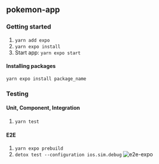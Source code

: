 ## pokemon-app

### Getting started
1. `yarn add expo`
2. `yarn expo install`
3. Start app: `yarn expo start`

#### Installing packages
`yarn expo install package_name`

### Testing
#### Unit, Component, Integration
1. `yarn test`

#### E2E
1. `yarn expo prebuild`
2. `detox test --configuration ios.sim.debug`
![e2e-expo](https://github.com/juskek/pokemon-app/assets/57725347/96e50d39-ea4d-414c-822f-f233dd295cd9)
